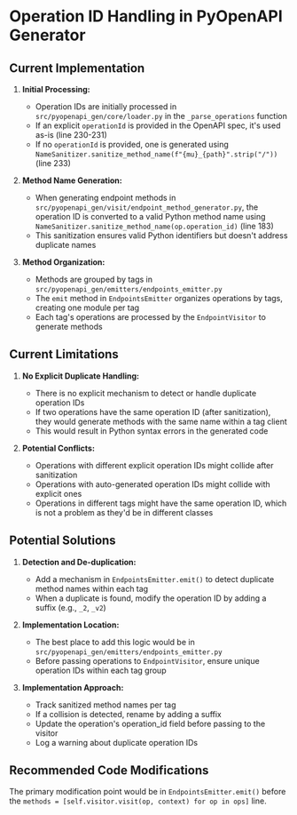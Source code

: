 # Operation ID Handling in PyOpenAPI Generator

## Current Implementation

1. **Initial Processing:**
   - Operation IDs are initially processed in `src/pyopenapi_gen/core/loader.py` in the `_parse_operations` function
   - If an explicit `operationId` is provided in the OpenAPI spec, it's used as-is (line 230-231)
   - If no `operationId` is provided, one is generated using `NameSanitizer.sanitize_method_name(f"{mu}_{path}".strip("/"))` (line 233)

2. **Method Name Generation:**
   - When generating endpoint methods in `src/pyopenapi_gen/visit/endpoint_method_generator.py`, the operation ID is converted to a valid Python method name using `NameSanitizer.sanitize_method_name(op.operation_id)` (line 183)
   - This sanitization ensures valid Python identifiers but doesn't address duplicate names

3. **Method Organization:**
   - Methods are grouped by tags in `src/pyopenapi_gen/emitters/endpoints_emitter.py`
   - The `emit` method in `EndpointsEmitter` organizes operations by tags, creating one module per tag
   - Each tag's operations are processed by the `EndpointVisitor` to generate methods

## Current Limitations

1. **No Explicit Duplicate Handling:**
   - There is no explicit mechanism to detect or handle duplicate operation IDs
   - If two operations have the same operation ID (after sanitization), they would generate methods with the same name within a tag client
   - This would result in Python syntax errors in the generated code

2. **Potential Conflicts:**
   - Operations with different explicit operation IDs might collide after sanitization
   - Operations with auto-generated operation IDs might collide with explicit ones
   - Operations in different tags might have the same operation ID, which is not a problem as they'd be in different classes

## Potential Solutions

1. **Detection and De-duplication:**
   - Add a mechanism in `EndpointsEmitter.emit()` to detect duplicate method names within each tag
   - When a duplicate is found, modify the operation ID by adding a suffix (e.g., `_2`, `_v2`)

2. **Implementation Location:**
   - The best place to add this logic would be in `src/pyopenapi_gen/emitters/endpoints_emitter.py`
   - Before passing operations to `EndpointVisitor`, ensure unique operation IDs within each tag group

3. **Implementation Approach:**
   - Track sanitized method names per tag
   - If a collision is detected, rename by adding a suffix
   - Update the operation's operation_id field before passing to the visitor
   - Log a warning about duplicate operation IDs

## Recommended Code Modifications

The primary modification point would be in `EndpointsEmitter.emit()` before the `methods = [self.visitor.visit(op, context) for op in ops]` line.